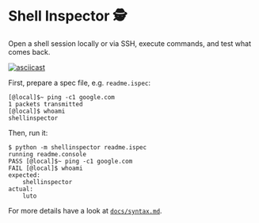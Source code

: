 # Shell Inspector 🕵️‍️

Open a shell session locally or via SSH, execute commands, and test what comes
back.

[![asciicast](https://asciinema.org/a/IfzFtiTPjabw4etcMJmpcuH8f.svg)](https://asciinema.org/a/IfzFtiTPjabw4etcMJmpcuH8f)

First, prepare a spec file, e.g. `readme.ispec`:

```
[@local]$~ ping -c1 google.com
1 packets transmitted
[@local]$ whoami
shellinspector
```

Then, run it:

```
$ python -m shellinspector readme.ispec
running readme.console
PASS [@local]$~ ping -c1 google.com
FAIL [@local]$ whoami
expected:
    shellinspector
actual:
    luto
```

For more details have a look at [`docs/syntax.md`](docs/syntax.md).
